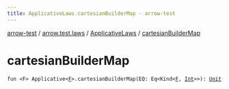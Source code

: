 ```yaml
---
title: ApplicativeLaws.cartesianBuilderMap - arrow-test
---
```


[arrow-test](../../index.html) / [arrow.test.laws](../index.html) / [ApplicativeLaws](index.html) / [cartesianBuilderMap](./cartesian-builder-map.html)

# cartesianBuilderMap

`fun <F> Applicative<`[`F`](cartesian-builder-map.html#F)`>.cartesianBuilderMap(EQ: Eq<Kind<`[`F`](cartesian-builder-map.html#F)`, `[`Int`](https://kotlinlang.org/api/latest/jvm/stdlib/kotlin/-int/index.html)`>>): `[`Unit`](https://kotlinlang.org/api/latest/jvm/stdlib/kotlin/-unit/index.html)